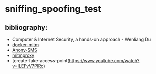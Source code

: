 # sniffing_spoofing_test
## bibliography:
- Computer & Internet Security, a hands-on approach - Wenliang Du
- [docker-mitm](https://github.com/kientuong114/docker-mitm)
- [Anony-SMS](https://github.com/hybrid-tech/Anony-SMS)
- [mitmproxy](https://docs.mitmproxy.org/stable/)
- [create-fake-access-point(https://www.youtube.com/watch?v=ILEFvV7PlRo)
